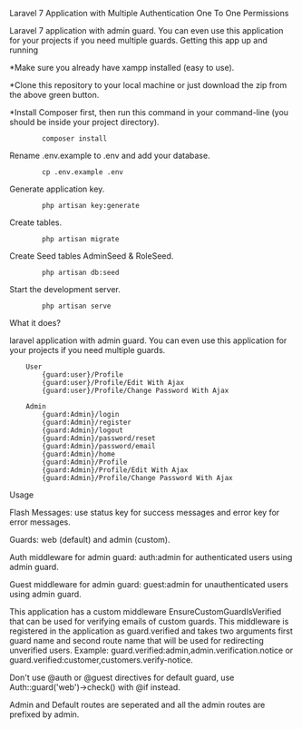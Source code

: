 Laravel 7 Application with Multiple Authentication One To One Permissions

Laravel 7 application with admin guard. You can even use this application for your projects if you need multiple guards. Getting this app up and running

  *Make sure you already have xampp installed (easy to use).

 *Clone this repository to your local machine or just download the zip from the above green button.

 *Install Composer first, then run this command in your command-line (you should be inside your project directory).

            composer install

Rename .env.example to .env and add your database.

            cp .env.example .env

Generate application key.

            php artisan key:generate

Create tables.

            php artisan migrate
            
Create Seed tables AdminSeed & RoleSeed.

            php artisan db:seed


Start the development server.

            php artisan serve

What it does?

laravel application with admin guard. You can even use this application for your projects if you need multiple guards.

        User    
            {guard:user}/Profile
            {guard:user}/Profile/Edit With Ajax
            {guard:user}/Profile/Change Password With Ajax
            
        Admin
            {guard:Admin}/login
            {guard:Admin}/register
            {guard:Admin}/logout
            {guard:Admin}/password/reset
            {guard:Admin}/password/email
            {guard:Admin}/home
            {guard:Admin}/Profile
            {guard:Admin}/Profile/Edit With Ajax
            {guard:Admin}/Profile/Change Password With Ajax

Usage

Flash Messages: use status key for success messages and error key for error messages.

Guards: web (default) and admin (custom).

Auth middleware for admin guard: auth:admin for authenticated users using admin guard.

Guest middleware for admin guard: guest:admin for unauthenticated users using admin guard.

This application has a custom middleware EnsureCustomGuardIsVerified that can be used for verifying emails of custom guards. This middleware is registered in the application as guard.verified and takes two arguments first guard name and second route name that will be used for redirecting unverified users. Example: guard.verified:admin,admin.verification.notice or guard.verified:customer,customers.verify-notice.

Don't use @auth or @guest directives for default guard, use Auth::guard('web')->check() with @if instead.

Admin and Default routes are seperated and all the admin routes are prefixed by admin.

